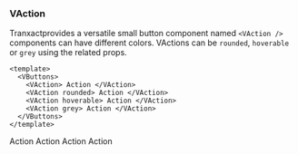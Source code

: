 ### VAction

Tranxactprovides a versatile small button component named
`<VAction />` components can have different colors.
VActions can be `rounded`, `hoverable` or `grey` using the related props.

<!--code-->

```vue
<template>
  <VButtons>
    <VAction> Action </VAction>
    <VAction rounded> Action </VAction>
    <VAction hoverable> Action </VAction>
    <VAction grey> Action </VAction>
  </VButtons>
</template>
```

<!--/code-->

<!--example-->

<VButtons>
  <VAction> Action </VAction>
  <VAction rounded> Action </VAction>
  <VAction hoverable> Action </VAction>
  <VAction grey> Action </VAction>
</VButtons>

<!--/example-->
